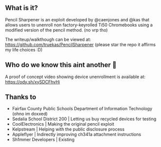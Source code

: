 ## What is it?
Pencil Sharpener is an exploit developed by @caenjones and @kas that allows users to unenroll non factory-keyrolled Ti50 Chromebooks using a modified version of the pencil method. (no vrp tho)

The writeup/walkthough can be viewed at: https://github.com/truekas/PencilSharpener (please star the repo it affirms my life choices :D)

## Who do we know this aint another 🐳
A proof of concept video showing device unenrollment is available at: https://ody.sh/xySDCFhvHi

## Thanks to
- Fairfax County Public Schools Department of Information Technology (ohno im doxxed)
- Sedalia School District 200 | Letting us buy recycled devices for testing
- CoolElectronics | Making the original pencil exploit
- Kelpstream | Helping with the public disclosure process 
- Appleflyer | Indirectly improving ch341a attachment instructions 
- Sh1mmer Developers | Existing 
